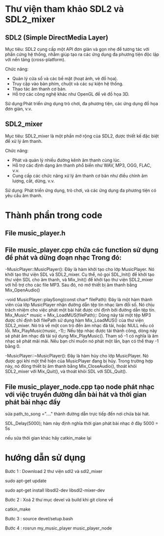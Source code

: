 # Thư viện tham khảo SDL2 và SDL2_mixer

## SDL2 (Simple DirectMedia Layer)
Mục tiêu: SDL2 cung cấp một API đơn giản và gọn nhẹ để tương tác với phần cứng hệ thống, nhằm giúp tạo ra các ứng dụng đa phương tiện độc lập với nền tảng (cross-platform).

Chức năng:

+ Quản lý cửa sổ và các bề mặt (hoạt ảnh, vẽ đồ họa).
+ Truy cập vào bàn phím, chuột và các sự kiện hệ thống.
+ Thao tác âm thanh cơ bản.
+ Hỗ trợ các công nghệ khác như OpenGL để vẽ đồ họa 3D.

Sử dụng:Phát triển ứng dụng trò chơi, đa phương tiện, các ứng dụng đồ họa đơn giản, v.v.

## SDL2_mixer

Mục tiêu: SDL2_mixer là một phần mở rộng của SDL2, được thiết kế đặc biệt để xử lý âm thanh.

Chức năng:

+ Phát và quản lý nhiều đường kênh âm thanh cùng lúc.
+ Hỗ trợ các định dạng âm thanh phổ biến như WAV, MP3, OGG, FLAC, v.v.
+ Cung cấp các chức năng xử lý âm thanh cơ bản như điều chỉnh âm lượng, cắt, dừng, v.v.
  
Sử dụng: Phát triển ứng dụng, trò chơi, và các ứng dụng đa phương tiện có yêu cầu âm thanh.

# Thành phần trong code

## File music_player.h 

## File music_player.cpp chứa các function sử dụng để phát và dừng đoạn nhạc Trong đó:

-MusicPlayer::MusicPlayer(): Đây là hàm khởi tạo cho lớp MusicPlayer. Nó khởi tạo thư viện SDL và SDL2_mixer.
Cụ thể, nó gọi SDL_Init() để khởi tạo thư viện SDL cho âm thanh, và Mix_Init() để khởi tạo thư viện SDL2_mixer với hỗ trợ cho các file MP3.
Sau đó, nó mở thiết bị âm thanh bằng Mix_OpenAudio()

-void MusicPlayer::playSong(const char* filePath): Đây là một hàm thành viên của lớp MusicPlayer nhận đường dẫn tệp tin nhạc làm đối số. Nó chịu trách nhiệm cho việc phát một bài hát được chỉ định bởi đường dẫn tệp tin.
Mix_Music* music = Mix_LoadMUS(filePath);: Dòng này tải một tệp MP3 được chỉ định bởi filePath sử dụng hàm Mix_LoadMUS() của thư viện SDL2_mixer. Nó trả về một con trỏ đến âm nhạc đã tải, hoặc NULL nếu có lỗi.
Mix_PlayMusic(music, -1);: Nếu tệp nhạc được tải thành công, dòng này sẽ phát âm nhạc đã tải sử dụng Mix_PlayMusic(). Tham số -1 có nghĩa là âm nhạc sẽ phát mãi mãi. Nếu bạn chỉ muốn nó phát một lần, bạn có thể thay -1 bằng 0.

-MusicPlayer::~MusicPlayer(): Đây là hàm hủy cho lớp MusicPlayer. Nó được gọi khi một thể hiện của MusicPlayer đang bị hủy.
Trong trường hợp này, nó đóng thiết bị âm thanh bằng Mix_CloseAudio(), thoát khỏi SDL2_mixer với Mix_Quit(), và thoát khỏi SDL với SDL_Quit().

## File music_player_node.cpp tạo node phát nhạc với việc truyền đường dẫn bài hát và thời gian phát bài nhạc đấy

sửa path_to_song ="...." thành đường dẫn trực tiếp đến nơi chứa bài hát.

SDL_Delay(5000); hàm này định nghĩa thời gian phát bài nhạc ở đây 5000 = 5s

nếu sửa thời gian khác hãy catkin_make lại

# hướng dẫn sử dụng
Bước 1 : Download 2 thư viện sdl2 và sdl2_mixer

sudo apt-get update

sudo apt-get install libsdl2-dev libsdl2-mixer-dev

Bước 2 : Xoá 2 thư mục devel và build khi git clone về

catkin_make

Bước 3 : source devel/setup.bash

Bước 4 : rosrun my_music_player music_player_node 

